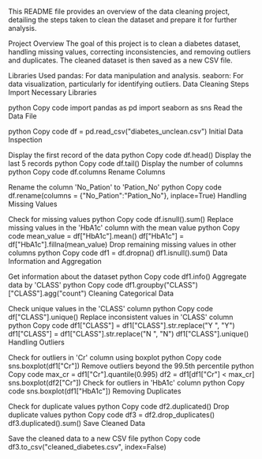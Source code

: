 
This README file provides an overview of the data cleaning project, detailing the steps taken to clean the dataset and prepare it for further analysis.

Project Overview
The goal of this project is to clean a diabetes dataset, handling missing values, correcting inconsistencies, and removing outliers and duplicates. The cleaned dataset is then saved as a new CSV file.

Libraries Used
pandas: For data manipulation and analysis.
seaborn: For data visualization, particularly for identifying outliers.
Data Cleaning Steps
Import Necessary Libraries

python
Copy code
import pandas as pd
import seaborn as sns
Read the Data File

python
Copy code
df = pd.read_csv("diabetes_unclean.csv")
Initial Data Inspection

Display the first record of the data
python
Copy code
df.head()
Display the last 5 records
python
Copy code
df.tail()
Display the number of columns
python
Copy code
df.columns
Rename Columns

Rename the column 'No_Pation' to 'Pation_No'
python
Copy code
df.rename(columns = {"No_Pation":"Pation_No"}, inplace=True)
Handling Missing Values

Check for missing values
python
Copy code
df.isnull().sum()
Replace missing values in the 'HbA1c' column with the mean value
python
Copy code
mean_value = df["HbA1c"].mean()
df["HbA1c"] = df["HbA1c"].fillna(mean_value)
Drop remaining missing values in other columns
python
Copy code
df1 = df.dropna()
df1.isnull().sum()
Data Information and Aggregation

Get information about the dataset
python
Copy code
df1.info()
Aggregate data by 'CLASS'
python
Copy code
df1.groupby("CLASS")["CLASS"].agg("count")
Cleaning Categorical Data

Check unique values in the 'CLASS' column
python
Copy code
df["CLASS"].unique()
Replace inconsistent values in 'CLASS' column
python
Copy code
df1["CLASS"] = df1["CLASS"].str.replace("Y ", "Y")
df1["CLASS"] = df1["CLASS"].str.replace("N ", "N")
df1["CLASS"].unique()
Handling Outliers

Check for outliers in 'Cr' column using boxplot
python
Copy code
sns.boxplot(df1["Cr"])
Remove outliers beyond the 99.5th percentile
python
Copy code
max_cr = df1["Cr"].quantile(0.995)
df2 = df1[df1["Cr"] < max_cr]
sns.boxplot(df2["Cr"])
Check for outliers in 'HbA1c' column
python
Copy code
sns.boxplot(df1["HbA1c"])
Removing Duplicates

Check for duplicate values
python
Copy code
df2.duplicated()
Drop duplicate values
python
Copy code
df3 = df2.drop_duplicates()
df3.duplicated().sum()
Save Cleaned Data

Save the cleaned data to a new CSV file
python
Copy code
df3.to_csv("cleaned_diabetes.csv", index=False)
